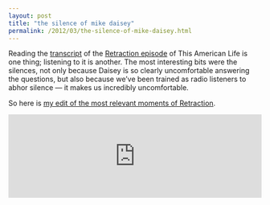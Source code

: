 ```yaml
---
layout: post
title: "the silence of mike daisey"
permalink: /2012/03/the-silence-of-mike-daisey.html 
---
```


Reading the [transcript](http://podcast.thisamericanlife.org/special/TAL_460_Retraction_Transcript.pdf) of the [Retraction episode](http://www.thisamericanlife.org/radio-archives/episode/460/retraction) of This American Life is one thing; listening to it is another. The most interesting bits were the silences, not only because Daisey is so clearly uncomfortable answering the questions, but also because we’ve been trained as radio listeners to abhor silence — it makes us incredibly uncomfortable.

So here is [my edit of the most relevant moments of Retraction](https://soundcloud.com/sippey/the-silence-of-mike-daisey).

<iframe width="100%" height="166" scrolling="no" frameborder="no" allow="autoplay" src="https://w.soundcloud.com/player/?url=https%3A//api.soundcloud.com/tracks/40339328&color=%23ff5500&auto_play=false&hide_related=false&show_comments=true&show_user=true&show_reposts=false&show_teaser=true"></iframe>